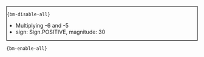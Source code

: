 <div style="border:1px solid black;">

`{bm-disable-all}`

 * Multiplying -6 and -5
 * sign: Sign.POSITIVE, magnitude: 30
</div>

`{bm-enable-all}`

